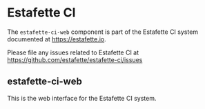 # Estafette CI

The `estafette-ci-web` component is part of the Estafette CI system documented at https://estafette.io.

Please file any issues related to Estafette CI at https://github.com/estafette/estafette-ci/issues

## estafette-ci-web

This is the web interface for the Estafette CI system.